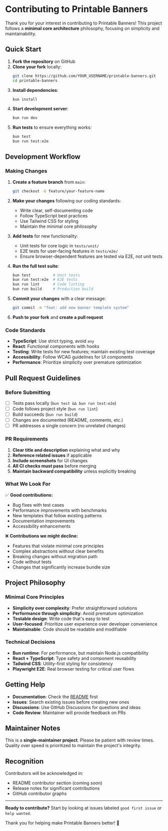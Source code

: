# Contributing to Printable Banners

Thank you for your interest in contributing to Printable Banners! This project follows a **minimal core architecture** philosophy, focusing on simplicity and maintainability.

## Quick Start

1. **Fork the repository** on GitHub
2. **Clone your fork** locally:
   ```bash
   git clone https://github.com/YOUR_USERNAME/printable-banners.git
   cd printable-banners
   ```
3. **Install dependencies**:
   ```bash
   bun install
   ```
4. **Start development server**:
   ```bash
   bun run dev
   ```
5. **Run tests** to ensure everything works:
   ```bash
   bun test
   bun run test:e2e
   ```

## Development Workflow

### Making Changes

1. **Create a feature branch** from `main`:

   ```bash
   git checkout -b feature/your-feature-name
   ```

2. **Make your changes** following our coding standards:
   - Write clear, self-documenting code
   - Follow TypeScript best practices
   - Use Tailwind CSS for styling
   - Maintain the minimal core philosophy

3. **Add tests** for new functionality:
   - Unit tests for core logic in `tests/unit/`
   - E2E tests for user-facing features in `tests/e2e/`
   - Ensure browser-dependent features are tested via E2E, not unit tests

4. **Run the full test suite**:

   ```bash
   bun test          # Unit tests
   bun run test:e2e  # E2E tests
   bun run lint      # Code linting
   bun run build     # Production build
   ```

5. **Commit your changes** with a clear message:

   ```bash
   git commit -m "feat: add new banner template system"
   ```

6. **Push to your fork** and **create a pull request**

### Code Standards

- **TypeScript**: Use strict typing, avoid `any`
- **React**: Functional components with hooks
- **Testing**: Write tests for new features; maintain existing test coverage
- **Accessibility**: Follow WCAG guidelines for UI components
- **Performance**: Prioritize simplicity over premature optimization

## Pull Request Guidelines

### Before Submitting

- [ ] Tests pass locally (`bun test && bun run test:e2e`)
- [ ] Code follows project style (`bun run lint`)
- [ ] Build succeeds (`bun run build`)
- [ ] Changes are documented (README, comments, etc.)
- [ ] PR addresses a single concern (no unrelated changes)

### PR Requirements

1. **Clear title and description** explaining what and why
2. **Reference related issues** if applicable
3. **Include screenshots** for UI changes
4. **All CI checks must pass** before merging
5. **Maintain backward compatibility** unless explicitly breaking

### What We Look For

✅ **Good contributions:**

- Bug fixes with test cases
- Performance improvements with benchmarks
- New templates that follow existing patterns
- Documentation improvements
- Accessibility enhancements

❌ **Contributions we might decline:**

- Features that violate minimal core principles
- Complex abstractions without clear benefits
- Breaking changes without migration path
- Code without tests
- Changes that significantly increase bundle size

## Project Philosophy

### Minimal Core Principles

- **Simplicity over complexity**: Prefer straightforward solutions
- **Performance through simplicity**: Avoid premature optimization
- **Testable design**: Write code that's easy to test
- **User-focused**: Prioritize user experience over developer convenience
- **Maintainable**: Code should be readable and modifiable

### Technical Decisions

- **Bun runtime**: For performance, but maintain Node.js compatibility
- **React + TypeScript**: Type safety and component reusability
- **Tailwind CSS**: Utility-first styling for consistency
- **Playwright E2E**: Real browser testing for critical user flows

## Getting Help

- **Documentation**: Check the [README](./README.md) first
- **Issues**: Search existing issues before creating new ones
- **Discussions**: Use GitHub Discussions for questions and ideas
- **Code Review**: Maintainer will provide feedback on PRs

## Maintainer Notes

This is a **single-maintainer project**. Please be patient with review times. Quality over speed is prioritized to maintain the project's integrity.

## Recognition

Contributors will be acknowledged in:

- README contributor section (coming soon)
- Release notes for significant contributions
- GitHub contributor graphs

---

**Ready to contribute?** Start by looking at issues labeled `good first issue` or `help wanted`.

Thank you for helping make Printable Banners better! 🎉
